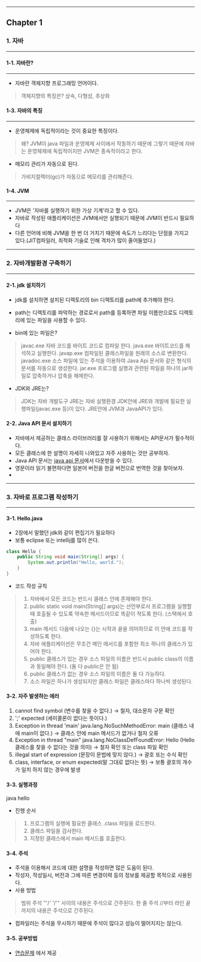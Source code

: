 <hr>

## Chapter 1
### 1.  자바
<hr>

#### 1-1. 자바란?
<hr>

+ 자바란 객체지향 프로그래밍 언어이다.
> 객체지향의 특징은?
> 상속, 다형성, 추상화

#### 1-3. 자바의 특징
<hr>

+ 운영체제에 독립적이라는 것이 중요한 특징이다.
> 왜? JVM이 java 파일과 운영체제 사이에서 작동하기 때문에
> 그렇기 때문에 자바는 운영체제에 독립적이지만 JVM은 종속적이라고 한다.

+ 메모리 관리가 자동으로 된다.
> 가비지컬렉터(gc)가 자동으로 메모리를 관리해준다.

#### 1-4. JVM
<hr>

+ JVM은 '자바를 실행하기 위한 가상 기계'라고 할 수 있다.
+ 자바로 작성된 애플리케이션은 JVM에서만 실행되기 때문에 JVM이 반드시 필요하다
+ 다른 언어에 비해 JVM을 한 번 더 거치기 때문에 속도가 느리다는 단점을 가지고 있다.(JIT컴파일러, 최적화 기술로 인해 격차가 많이 줄어들었다.)

<hr>

### 2. 자바개발환경 구축하기
<hr>

#### 2-1. jdk 설치하기

+ jdk를 설치하면 설치된 디렉토리의 bin 디렉토리를 path에 추가해야 한다.
+ path는 디렉토리를 파악하는 경로로서 path를 등록하면 파일 이름만으로도 디렉토리에 있는 파일을 사용할 수 있다.

+ bin에 있는 파일은?
> javac.exe 자바 코드를 바이트 코드로 컴파일 한다.
> java.exe 바이트코드를 해석하고 실행한다.
> javap.exe 컴파일된 클래스파일을 원래의 소스로 변환한다.
> javadoc.exe 소스 파일에 있는 주석을 이용하여 Java Api 문서와 같은 형식의 문서를 자동으로 생성한다.
> jar.exe 프로그램 실행과 관련된 파일을 하나의 jar파일로 압축하거나 압축을 해제한다.

+ JDK와 JRE는?
> JDK는 자바 개발도구
> JRE는 자바 실행환경
> JDK안에 JRE와 개발에 필요한 실행파일(javac.exe 등)이 있다.
> JRE안에 JVM과 JavaAPI가 있다.



#### 2-2. Java API 문서 설치하기

+ 자바에서 제공하는 클래스 라이브러리를 잘 사용하기 위해서는 API문서가 필수적이다.
+ 모든 클래스에 한 설명이 자세히 나와있고 자주 사용하는 것만 공부하자.
+ Java API 문서는 [java api 문서](http://java.sun.com/)에서 다운받을 수 있다.
+ 영문이라 읽기 불편하다면 일본어 버전을 한글 버전으로 번역한 것을 찾아보자.
+ 

<hr>


### 3. 자바로 프로그램 작성하기
<hr>

#### 3-1. Hello.java
+ 2장에서 말했던 jdk와 같이 편집기가 필요하다
+ 보통 eclipse 또는 intellij를 많이 쓴다.
``` java
class Hello {
	public String void main(String[] args) {
		System.out.println("Hello, world.");
	}
}
```

+ 코드 작성 규칙
> 1. 자바에서 모든 코드는 반드시 클래스 안에 존재해야 한다.
> 2. public static void main(String[] args)는 선언부로서 프로그램을 실행할 때 호출될 수 있도록 약속한 메서드이므로 똑같이 적도록 한다. (스택에서 호출)
> 3. main 메서드 다음에 나오는 {}는 시작과 끝을 의미하므로 이 안에 코드를 작성하도록 한다.
> 4. 자바 애플리케이션은 무조건 메인 메서드를 포함한 최소 하나의 클래스가 있어야 한다.
> 5. public 클래스가 있는 경우 소스 파일의 이름은 반드시 public class의 이름과 동일해야 한다. (둘 다 public은 안 됨)
> 6. public 클래스가 없는 경우 소스 파일의 이름은 둘 다 가능하다.
> 7. 소스 파일은 하나가 생성되지만 클래스 파일은 클래스마다 하나씩 생성된다.

#### 3-2. 자주 발생하는 에러

1. cannot find symbol (변수를 찾을 수 없다.) -> 철자, 대소문자 구문 확인
2. ';' expected (세미콜론이 없다는 뜻이다.)
3. Exception in thread 'main' java.lang.NoSuchMethodError: main (클래스 내에 main이 없다.) -> 클래스 안에 main 메서드가 없거나 철자 오류
4. Exception in thread "main" java.lang.NoClassDefFoundError: Hello (Hello 클래스를 찾을 수 없다는 것을 의미) -> 철자 확인 또는 class 파일 확인
5. illegal start of expression (문장이 문법에 맞지 않다.) -> 괄호 또는 수식 확인
6. class, interface, or enum expected(말 그대로 없다는 뜻) -> 보통 괄호의 개수가 일치 하지 않는 경우에 발생

#### 3-3. 실행과정

java hello
+ 진행 순서
> 1. 프로그램의 실행에 필요한 클래스 .class 파일을 로드한다.
> 2. 클래스 파일을 검사한다.
> 3. 지정된 클래스에서 main 메서드를 호출한다.

#### 3-4. 주석

+ 주석을 이용해서 코드에 대한 설명을 작성하면 많은 도움이 된다.
+ 작성자, 작성일시, 버전과 그에 따른 변경이력 등의 정보를 제공할 목적으로 사용된다.
+ 사용 방법
> 범위 주석 "'/*' '*/'" 사이의 내용은 주석으로 간주된다.
> 한 줄 주석 //부터 라인 끝까지의 내용은 주석으로 간주된다.
+ 컴파일러는 주석을 무시하기 때문에 주석이 많다고 성능이 떨어지지는 않는다.

#### 3-5. 공부방법

+ [연습문제](http://cafe.naver.com/javachobostudy.cafe) 에서 제공